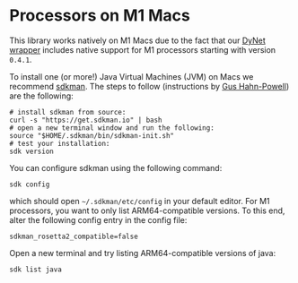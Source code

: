 # Processors on M1 Macs

This library works natively on M1 Macs due to the fact that our [DyNet wrapper](https://github.com/clulab/fatdynet) includes native support for M1 processors starting with version `0.4.1`.

To install one (or more!) Java Virtual Machines (JVM) on Macs we recommend [sdkman](https://sdkman.io). The steps to follow (instructions by [Gus Hahn-Powell](https://linguistics.arizona.edu/user/gus-hahn-powell)) are the following:

```
# install sdkman from source:
curl -s "https://get.sdkman.io" | bash
# open a new terminal window and run the following:
source "$HOME/.sdkman/bin/sdkman-init.sh"
# test your installation:
sdk version
```

You can configure sdkman using the following command:

```
sdk config
```
which should open `~/.sdkman/etc/config` in your default editor.
For M1 processors, you want to only list ARM64-compatible versions. To this end, alter the following config entry in the config file:
```
sdkman_rosetta2_compatible=false
```
Open a new terminal and try listing ARM64-compatible versions of java:

```
sdk list java
```

